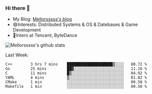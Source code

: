 ### Hi there 👋

- My Blog: [Mellorsssss's blog](https://mellorsssss.com/)
- 😄Interests: Distributed Systems & OS & Datebases & Game Development
- 🤔Intern at Tencent, ByteDance


![Mellorsssss's github stats](https://github-readme-stats.vercel.app/api?username=Mellorsssss&show_icons=true&theme=radical)

<!-- ![Top Langs](https://github-readme-stats.vercel.app/api/top-langs/?username=anuraghazra&hide=javascript,html,typescript,css,glsl) -->

<!--
**Mellorsssss/Mellorsssss** is a ✨ _special_ ✨ repository because its `README.md` (this file) appears on your GitHub profile.

Here are some ideas to get you started:

- 🔭 I’m currently working on ...
- 🌱 I’m currently learning ...
- 👯 I’m looking to collaborate on ...
- 🤔 I’m looking for help with ...
- 💬 Ask me about ...
- 📫 How to reach me: ...
- 😄 Pronouns: ...
- ⚡ Fun fact: ...
-->

Last Week:
<!--START_SECTION:waka-->

```text
C++        3 hrs 7 mins    ████████████████████▒░░░░   80.72 %
Go         25 mins         ██▓░░░░░░░░░░░░░░░░░░░░░░   11.16 %
C          11 mins         █▒░░░░░░░░░░░░░░░░░░░░░░░   04.92 %
YAML       4 mins          ▒░░░░░░░░░░░░░░░░░░░░░░░░   01.82 %
CMake      1 min           ░░░░░░░░░░░░░░░░░░░░░░░░░   00.58 %
Makefile   1 min           ░░░░░░░░░░░░░░░░░░░░░░░░░   00.50 %
```

<!--END_SECTION:waka-->
